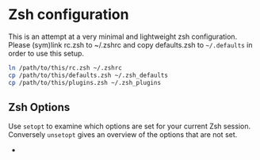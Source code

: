 # Zsh configuration

This is an attempt at a very minimal and lightweight zsh configuration. Please
(sym)link rc.zsh to ~/.zshrc and copy defaults.zsh to `~/.defaults` in order to
use this setup.

```bash
ln /path/to/this/rc.zsh ~/.zshrc
cp /path/to/this/defaults.zsh ~/.zsh_defaults
cp /path/to/this/plugins.zsh ~/.zsh_plugins
```

## Zsh Options

Use `setopt` to examine which options are set for your current Zsh session. Conversely `unsetopt` gives an overview of the options that are not set.

 - [Zsh Options Documentation]:http://zsh.sourceforge.net/Doc/Release/Options.html
